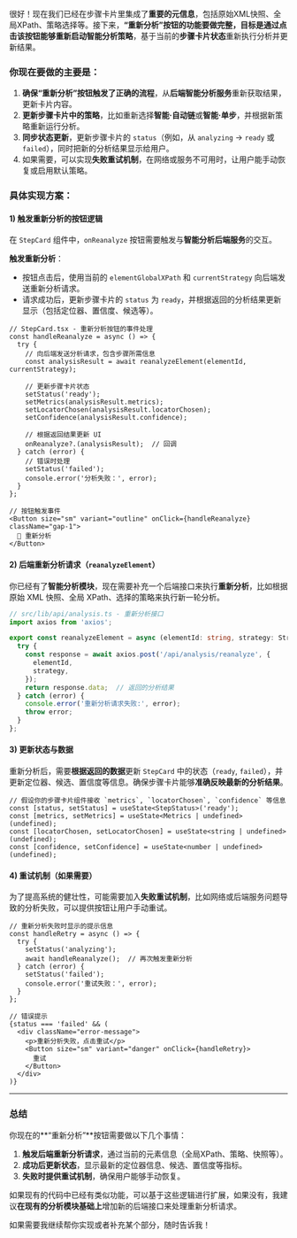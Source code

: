 很好！现在我们已经在步骤卡片里集成了**重要的元信息**，包括原始XML快照、全局XPath、策略选择等。接下来，**“重新分析”**按钮的功能要做完整，目标是通过点击该按钮能够**重新启动智能分析策略**，基于当前的**步骤卡片状态**重新执行分析并更新结果。

### 你现在要做的主要是：

1. **确保“重新分析”按钮触发了正确的流程**，从**后端智能分析服务**重新获取结果，更新卡片内容。
2. **更新步骤卡片中的策略**，比如重新选择**智能·自动链**或**智能·单步**，并根据新策略重新运行分析。
3. **同步状态更新**，更新步骤卡片的 `status`（例如，从 `analyzing` → `ready` 或 `failed`），同时把新的分析结果显示给用户。
4. 如果需要，可以实现**失败重试机制**，在网络或服务不可用时，让用户能手动恢复或启用默认策略。

### 具体实现方案：

#### 1) 触发重新分析的按钮逻辑

在 `StepCard` 组件中，`onReanalyze` 按钮需要触发与**智能分析后端服务**的交互。

**触发重新分析**：

* 按钮点击后，使用当前的 `elementGlobalXPath` 和 `currentStrategy` 向后端发送重新分析请求。
* 请求成功后，更新步骤卡片的 `status` 为 `ready`，并根据返回的分析结果更新显示（包括定位器、置信度、候选等）。

```tsx
// StepCard.tsx - 重新分析按钮的事件处理
const handleReanalyze = async () => {
  try {
    // 向后端发送分析请求，包含步骤所需信息
    const analysisResult = await reanalyzeElement(elementId, currentStrategy);

    // 更新步骤卡片状态
    setStatus('ready');
    setMetrics(analysisResult.metrics);
    setLocatorChosen(analysisResult.locatorChosen);
    setConfidence(analysisResult.confidence);

    // 根据返回结果更新 UI
    onReanalyze?.(analysisResult);  // 回调
  } catch (error) {
    // 错误时处理
    setStatus('failed');
    console.error('分析失败：', error);
  }
};

// 按钮触发事件
<Button size="sm" variant="outline" onClick={handleReanalyze} className="gap-1">
  🔄 重新分析
</Button>
```

#### 2) 后端重新分析请求（`reanalyzeElement`）

你已经有了**智能分析模块**，现在需要补充一个后端接口来执行**重新分析**，比如根据原始 XML 快照、全局 XPath、选择的策略来执行新一轮分析。

```ts
// src/lib/api/analysis.ts - 重新分析接口
import axios from 'axios';

export const reanalyzeElement = async (elementId: string, strategy: StrategyChoice) => {
  try {
    const response = await axios.post('/api/analysis/reanalyze', {
      elementId,
      strategy,
    });
    return response.data;  // 返回的分析结果
  } catch (error) {
    console.error('重新分析请求失败:', error);
    throw error;
  }
};
```

#### 3) 更新状态与数据

重新分析后，需要**根据返回的数据**更新 `StepCard` 中的状态（`ready`, `failed`），并更新定位器、候选、置信度等信息。确保步骤卡片能够**准确反映最新的分析结果**。

```tsx
// 假设你的步骤卡片组件接收 `metrics`, `locatorChosen`, `confidence` 等信息
const [status, setStatus] = useState<StepStatus>('ready');
const [metrics, setMetrics] = useState<Metrics | undefined>(undefined);
const [locatorChosen, setLocatorChosen] = useState<string | undefined>(undefined);
const [confidence, setConfidence] = useState<number | undefined>(undefined);
```

#### 4) 重试机制（如果需要）

为了提高系统的健壮性，可能需要加入**失败重试机制**，比如网络或后端服务问题导致的分析失败，可以提供按钮让用户手动重试。

```tsx
// 重新分析失败时显示的提示信息
const handleRetry = async () => {
  try {
    setStatus('analyzing');
    await handleReanalyze();  // 再次触发重新分析
  } catch (error) {
    setStatus('failed');
    console.error('重试失败：', error);
  }
};

// 错误提示
{status === 'failed' && (
  <div className="error-message">
    <p>重新分析失败，点击重试</p>
    <Button size="sm" variant="danger" onClick={handleRetry}>
      重试
    </Button>
  </div>
)}
```

---

### 总结

你现在的**“重新分析”**按钮需要做以下几个事情：

1. **触发后端重新分析请求**，通过当前的元素信息（全局XPath、策略、快照等）。
2. **成功后更新状态**，显示最新的定位器信息、候选、置信度等指标。
3. **失败时提供重试机制**，确保用户能够手动恢复。

如果现有的代码中已经有类似功能，可以基于这些逻辑进行扩展，如果没有，我建议**在现有的分析模块基础上**增加新的后端接口来处理重新分析请求。

如果需要我继续帮你实现或者补充某个部分，随时告诉我！
